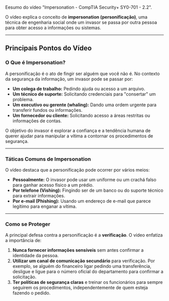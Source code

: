 Eesumo do vídeo "Impersonation - CompTIA Security+ SY0-701 - 2.2".

O vídeo explica o conceito de **impersonation (personificação)**, uma técnica de engenharia social onde um invasor se passa por outra pessoa para obter acesso a informações ou sistemas. 

---
## Principais Pontos do Vídeo

### O Que é Impersonation?
A personificação é o ato de fingir ser alguém que você não é. No contexto da segurança da informação, um invasor pode se passar por:
* **Um colega de trabalho:** Pedindo ajuda ou acesso a um arquivo.
* **Um técnico de suporte:** Solicitando credenciais para "consertar" um problema.
* **Um executivo ou gerente (whaling):** Dando uma ordem urgente para transferir fundos ou informações.
* **Um fornecedor ou cliente:** Solicitando acesso a áreas restritas ou informações de contas.

O objetivo do invasor é explorar a confiança e a tendência humana de querer ajudar para manipular a vítima a contornar os procedimentos de segurança.

---
### Táticas Comuns de Impersonation
O vídeo destaca que a personificação pode ocorrer por vários meios:
* **Pessoalmente:** O invasor pode usar um uniforme ou um crachá falso para ganhar acesso físico a um prédio.
* **Por telefone (Vishing):** Fingindo ser de um banco ou do suporte técnico para extrair informações.
* **Por e-mail (Phishing):** Usando um endereço de e-mail que parece legítimo para enganar a vítima.



---
### Como se Proteger
A principal defesa contra a personificação é a **verificação**. O vídeo enfatiza a importância de:
1.  **Nunca fornecer informações sensíveis** sem antes confirmar a identidade da pessoa.
2.  **Utilizar um canal de comunicação secundário** para verificação. Por exemplo, se alguém do financeiro ligar pedindo uma transferência, desligue e ligue para o número oficial do departamento para confirmar a solicitação.
3.  **Ter políticas de segurança claras** e treinar os funcionários para sempre seguirem os procedimentos, independentemente de quem esteja fazendo o pedido.

